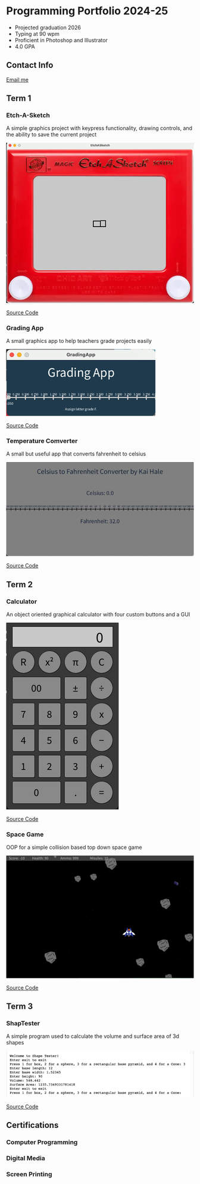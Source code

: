 # Programming Portfolio 2024-25
* Projected graduation 2026
* Typing at 90 wpm
* Proficient in Photoshop and Illustrator
* 4.0 GPA

## Contact Info
[Email me](mailto:alt9632174@gmail.com)

## Term 1
### Etch-A-Sketch
A simple graphics project with keypress functionality, drawing controls, and the ability to save the current project

![Running App](https://github.com/SpaceCheetah322/programmingportfolio/blob/main/images/Etch.png?raw=true)

[Source Code](https://github.com/SpaceCheetah322/programmingportfolio/tree/main/src/term1/EtchASketch)

### Grading App
A small graphics app to help teachers grade projects easily

![Running App](https://github.com/SpaceCheetah322/programmingportfolio/blob/main/images/Grades.png?raw=true)

[Source Code](https://github.com/SpaceCheetah322/programmingportfolio/tree/main/src/term1/GradingApp)

### Temperature Comverter
A small but useful app that converts fahrenheit to celsius

![Running App](https://github.com/SpaceCheetah322/programmingportfolio/blob/main/images/TempConv.png?raw=true)

[Source Code](https://github.com/SpaceCheetah322/programmingportfolio/tree/main/src/term1/GradingApp)

## Term 2
### Calculator

An object oriented graphical calculator with four custom buttons and a GUI

![Running App](https://github.com/SpaceCheetah322/programmingportfolio/blob/main/images/Calc.png?raw=true)

[Source Code](https://github.com/SpaceCheetah322/programmingportfolio/tree/main/src/term2/Calculator)

### Space Game

OOP for a simple collision based top down space game

![Running App](https://github.com/SpaceCheetah322/programmingportfolio/blob/main/images/SpaceGame.png)

[Source Code](https://github.com/SpaceCheetah322/programmingportfolio/tree/main/src/term2/Spacegame)

## Term 3
### ShapTester

A simple program used to calculate the volume and surface area of 3d shapes

![Running App](https://github.com/SpaceCheetah322/programmingportfolio/blob/main/images/ShapeTester)

[Source Code](https://github.com/SpaceCheetah322/programmingportfolio/tree/main/src/term%203/ShapeTester)

## Certifications
### Computer Programming

### Digital Media

### Screen Printing
